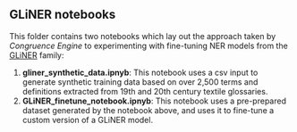 ## GLiNER notebooks

This folder contains two notebooks which lay out the approach taken by *Congruence Engine* to experimenting with fine-tuning NER models from the [GLiNER](https://github.com/urchade/GLiNER) family:
1. **gliner_synthetic_data.ipnyb**: This notebook uses a csv input to generate synthetic training data based on over 2,500 terms and definitions extracted from 19th and 20th century textile glossaries.
2. **GLiNER_finetune_notebook.ipnyb**: This notebook uses a pre-prepared dataset generated by the notebook above, and uses it to fine-tune a custom version of a GLiNER model. 
